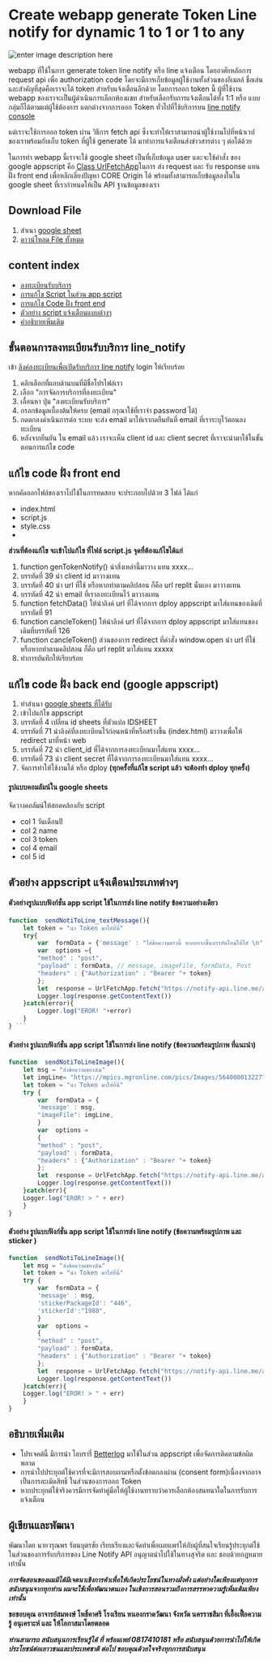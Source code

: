 # Create webapp generate           Token  Line notify for dynamic 1 to 1 or 1 to any

![enter image description here](https://res.cloudinary.com/gukkghu/image/upload/v1694158235/%E0%B8%AD%E0%B8%B2%E0%B8%88%E0%B8%B2%E0%B8%A3%E0%B8%A2%E0%B9%8C%E0%B9%80%E0%B8%81%E0%B9%8B_yveuuz.png)


webapp ที่ใช้ในการ generate token line notify หรือ line แจ้งเตือน โดยอาศัยหลักการ request api เพื่อ authorization code โดยจะมีการเก็บข้อมูลผู้ใช้งานทั้งส่วนของอีเมลล์ ชื่อเล่น และสำคัญที่สุดคือเราจะได้ token สำหรับแจ้งเตือนอีกด้วย โดยการออก token นี้ ผู้ที่ใช้งาน webapp ของเราจะเป็นผู้ดำเนินการเลือกห้องแชท สำหรับเลือกรับการแจ้งเตือนได้ทั้ง 1:1 หรือ แบบกลุ่มก็ได้ตามแต่ผู้ใช้ต้องการ แตกต่างจากการออก Token ทั่วไปที่ใช้บริการบน [line notify console](https://notify-bot.line.me/th/) 

แต่เราจะใช้การออก token ผ่าน วิธีการ fetch api ซึ่งจะทำให้เราสามารถนำผู้ใช้งานไปที่หน้าเวปของเราพร้อมกับเก็บ token ที่ผู้ใช้ generate ได้ มาทำการแจ้งเตือนส่งข่าวสารต่าง ๆ ต่อได้ด้วย

ในการทำ webapp นี้เราจะใช้ google sheet เป็นที่เก็บข้อมูล user และจะใช้คำสั่ง ของ google appscript คือ [Class UrlFetchApp](https://developers.google.com/apps-script/reference/url-fetch/url-fetch-app?hl=th)ในการ ส่ง request และ รับ response แทนฝั่ง front end เพื่อหลีกเลี่ยงปัญหา CORE Origin ได้ พร้อมทั้งสามารถเก็บข้อมูลลงในใน google sheet ที่เรากำหนดให้เป็น API ฐานข้อมูลของเรา

## Download File
1. สำเนา [google sheet](https://docs.google.com/spreadsheets/d/1wxeDZCrkdQWH30KmTtvUvO6XNjAqIjVk9Xl3VyMopVg/copy) 
2. [ดาวน์โหลด File ทั้งหมด](https://github.com/waroon01/genTokenNotify10092023)


## content index
- [ลงทะเบียนรับบริการ](#%E0%B8%82%E0%B8%B1%E0%B9%89%E0%B8%99%E0%B8%95%E0%B8%AD%E0%B8%99%E0%B8%81%E0%B8%B2%E0%B8%A3%E0%B8%A5%E0%B8%87%E0%B8%97%E0%B8%B0%E0%B9%80%E0%B8%9A%E0%B8%B5%E0%B8%A2%E0%B8%99%E0%B8%A3%E0%B8%B1%E0%B8%9A%E0%B8%9A%E0%B8%A3%E0%B8%B4%E0%B8%81%E0%B8%B2%E0%B8%A3-line_notify)
 - [การแก้ไข Script ในส่วน app script](#%E0%B9%81%E0%B8%81%E0%B9%89%E0%B9%84%E0%B8%82-code-%E0%B8%9D%E0%B8%B1%E0%B9%88%E0%B8%87-back-end-%28google%20appscript%29)
- [การแก้ไข Code ฝั่ง front end](#%E0%B9%81%E0%B8%81%E0%B9%89%E0%B9%84%E0%B8%82-code-%E0%B8%9D%E0%B8%B1%E0%B9%88%E0%B8%87-front-end) 
- [ตัวอย่าง script แจ้งเตือนแบบต่างๆ](#%E0%B8%95%E0%B8%B1%E0%B8%A7%E0%B8%AD%E0%B8%A2%E0%B9%88%E0%B8%B2%E0%B8%87-appscript-%E0%B9%81%E0%B8%88%E0%B9%89%E0%B8%87%E0%B9%80%E0%B8%95%E0%B8%B7%E0%B8%AD%E0%B8%99%E0%B8%9B%E0%B8%A3%E0%B8%B0%E0%B9%80%E0%B8%A0%E0%B8%97%E0%B8%95%E0%B9%88%E0%B8%B2%E0%B8%87%E0%B9%86)
- [คำอธิบายเพิ่มเติม](#%E0%B8%AD%E0%B8%98%E0%B8%B4%E0%B8%9A%E0%B8%B2%E0%B8%A2%E0%B9%80%E0%B8%9E%E0%B8%B4%E0%B9%88%E0%B8%A1%E0%B9%80%E0%B8%95%E0%B8%B4%E0%B8%A1)

## ขั้นตอนการลงทะเบียนรับบริการ line_notify

เข้า [ลิงค์ลงทะเบียนเพื่อเปิดรับบริการ line notify](https://notify-bot.line.me/th/) login ให้เรียบร้อย 

 1. คลิกเลือกที่แถบด้านบนที่มีชื่อโปรไฟล์เรา
 2. เลือก "การจัดการบริการที่ลงทะเบียน"
 3. เลื่อนหา ปุ่ม "ลงทะเบียนรับบริการ"
 4. กรอกข้อมูลเบื้องต้นให้ครบ (email กรุณาใช้ที่เราจำ password ได้)
 5. กดตกลงดำเนินการต่อ ระบบ จะส่ง email มาให้เรากดยืนยันที่ email ที่เราระบุไว้ตอนลงทะเบียน
 6. หลังจากยืนยัน ใน email แล้ว เราจะเห็น client id และ client secret ที่เราจะนำมาใช้ในขั้นตอนการแก้ไข code
 
 

## แก้ไข code ฝั่ง front end

หากคัดลอกไฟล์ของเราไปใช้ในการทดสอบ จะประกอบไปด้วย 3 ไฟล์ ได้แก่ 
- index.html
- script.js
- style.css
- 
**ส่วนที่ต้องแก้ไข จะเข้าไปแก้ไข ที่ไฟล์ script.js  จุดที่ต้องแก้ไขได้แก่**
1. function genTokenNotify() นำสิ่งเหล่านี้มาวาง แทน xxxx...
2. บรรทัดที่ 39 นำ client id มาวางแทน
3. บรรทัดที่ 40 นำ url ที่ใช้ หรือหากทำตามคลิปสอน ก็คือ url replit นั่นเอง มาวางแทน
4. บรรทัดที่ 42 นำ email ที่เราลงทะเบียนไว้ มาวางแทน
5. function fetchData() ให้นำลิงค์ url ที่ได้จากการ dploy appscript มาใส่แทนของเดิมที่บรรทัดที่ 91
6.  function cancleToken() ให้นำลิงค์ url ที่ได้จากการ dploy appscript มาใส่แทนของเดิมที่บรรทัดที่ 126 
7. function cancleToken() ส่วนของการ redirect ที่คำสั่ง window.open นำ url ที่ใช้ หรือหากทำตามคลิปสอน ก็คือ url replit  มาใส่แทน xxxxx
8. ทำการบันทึกให้เรียบร้อย

## แก้ไข code ฝั่ง back end (google appscript)

1. ทำสำเนา [google sheets ที่ได้รับ](https://docs.google.com/spreadsheets/d/1wxeDZCrkdQWH30KmTtvUvO6XNjAqIjVk9Xl3VyMopVg/copy) 
2. เข้าไปแก้ไข appscript 
3. บรรทัดที่ 4 เปลี่ยน id sheets ที่ตัวแปล IDSHEET
4. บรรทัดที่ 71 นำลิงค์ที่ลงทะเบียนไว้ก่อนหน้าที่หรือสร้างขึ้น (index.html) มาวางเพื่อให้ redirect มาที่หน้า web 
5. บรรทัดที่ 72 นำ client_id ที่ได้จากการลงทะเบียนมาใส่แทน xxxx...
6. บรรทัดที่ 73 นำ client secret ที่ได้จากการลงทะเบียนมาใส่แทน xxxx...
7. จัดการทำให้ใช้งานได้ หรือ dploy **(ทุกครั้งที่แก้ไข script แล้ว จะต้องทำ dploy ทุกครั้ง)**

#### รูปแบบคอมลัมน์ใน google sheets

จัดวางคอลัมน์ให้สอดคล้องกับ script
- col 1 วันเดือนปี
- col 2 name
- col 3 token
- col 4 email
- col 5 id

## ตัวอย่าง appscript แจ้งเตือนประเภทต่างๆ

#### ตัวอย่างรูปแบบฟังก์ชั่น app script ใช้ในการส่ง line notify ข้อความอย่างเดียว
```javascript  
function  sendNotiToLine_textMessage(){
	let token = "นำ Token มาใส่ที่นี่"
	try{
		var  formData = {'message' : "ใส่ข้อความตรงนี้ หากอยากขึ้นบรรทัดใหม่ให้ใส่ \n",}
		var  options ={
		"method" : "post",
		"payload" : formData, // message, imageFile, formData, Post
		"headers" : {"Authorization" : "Bearer "+ token}
		};
		let  response = UrlFetchApp.fetch("https://notify-api.line.me/api/notify",options);
		Logger.log(response.getContentText())
	}catch(error){
		Logger.log("EROR! "+error)
	}
} ```

```
#### ตัวอย่าง รูปแบบฟังก์ชั่น app script ใช้ในการส่ง line notify (ข้อความพร้อมรูปภาพ ที่แนะนำ)
```javascript  
function  sendNotiToLineImage(){
	let msg = "ส่งข้อความของฉัน"
	let imgLine= "https://mpics.mgronline.com/pics/Images/564000013227702.JPEG"
	let token = "นำ Token มาใส่ที่นี่"
	try {
		var  formData = {
		'message' : msg,
		"imageFile": imgLine,
		}
		var  options =
		{
		"method" : "post",
		"payload" : formData,
		"headers" : {"Authorization" : "Bearer "+ token}
		};
		let  response = UrlFetchApp.fetch("https://notify-api.line.me/api/notify",options);
		Logger.log(response.getContentText())
	}catch(err){
	Logger.log("EROR! > " + err)
	}
}
```
#### ตัวอย่าง รูปแบบฟังก์ชั่น app script ใช้ในการส่ง line notify (ข้อความพร้อมรูปภาพ และ sticker )
```javascript  
function  sendNotiToLineImage(){
	let msg = "ส่งข้อความของฉัน"
	let token = "นำ Token มาใส่ที่นี่"
	try {
		var  formData = {
		'message' : msg,
		'stickerPackageId': "446",
		'stickerId':"1988",
		}
		var  options =
		{
		"method" : "post",
		"payload" : formData,
		"headers" : {"Authorization" : "Bearer "+ token}
		};
		let  response = UrlFetchApp.fetch("https://notify-api.line.me/api/notify",options);
		Logger.log(response.getContentText())
	}catch(err){
	Logger.log("EROR! > " + err)
	}
}
```
## อธิบายเพิ่มเติม

- โปรเจคต์นี้ มีการนำ ไลบรารี่ [Betterlog](https://github.com/peterherrmann/BetterLog) มาใช้ในส่วน appscript เพื่อจัดการติดตามข้อผิดพลาด
- การนำไปประยุกต์ใช้ควรที่จะมีการสอบถามหรือตั้งข้อตกลงผ่าน (consent form)เนื่องจากอาจเป็นการละเมิดสิทธิ์ ในส่วนของการออก Token 
- หากประยุกต์ใช้จริงควรมีการจัดทำคู่มือให้ผู้ใช้งานทราบว่าควรเลือกห้องสนทนาใดในการรับการแจ้งเตือน

## ผู้เขียนและพัฒนา

 พัฒนาโดย นายวรุณพร รัตนบุตรชัย เรียบเรียงและจัดทำเพื่อเผยแพร่ให้กับผู้ที่สนใจเรียนรู้ประยุกต์ใช้ในส่วนของการรับบริการของ Line Notify API อนุญาตนำไปใช้ในทางสุจริต และ ชอบด้วยกฎหมาย เท่านั้น 

***การจัดสอนของผมมิได้มีเจตนาเชิงการค้าเพื่อให้เกิดประโยชน์ในทางมั่งคั่ง แต่อย่างใดเพียงแต่ทุกการสนับสนุนจากทุกท่าน ผมจะใช้เพื่อพัฒนาตนเอง ในเชิงการสอนรวมถึงการสรรหาความรู้เพิ่มเติมเพียงเท่านั้น*** 

**ขอขอบคุณ อาจารย์สมพงษ์ โพธิ์คาศรี โรงเรียน หนองกราดวัฒนา จังหวัด นครราชสีมา ที่เอื้อเฟื้อความรู้ อนุเคราะห์ และ ให้โอกาสมาโดยตลอด**
 
***ท่านสามารถ สนับสนุนการเรียนรู้ได้ ที่ พร้อมเพย์ 0817410181  หรือ สนับสนุนด้วยการนำไปให้เกิดประโยชน์ต่อเยาวชนและประเทศชาติ ต่อไป 
ขอบคุณด้วยใจจริงทุกการสนับสนุน*** 



